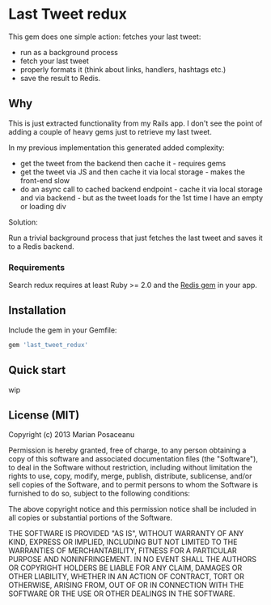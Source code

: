 # Last Tweet redux

This gem does one simple action: fetches your last tweet:

- run as a background process
- fetch your last tweet
- properly formats it (think about links, handlers, hashtags etc.)
- save the result to Redis.

## Why

This is just extracted functionality from my Rails app. I don't see the point of adding a couple of heavy gems just to retrieve my last tweet.

In my previous implementation this generated added complexity:

- get the tweet from the backend then cache it - requires gems
- get the tweet via JS and then cache it via local storage - makes the front-end slow
- do an async call to cached backend endpoint - cache it via local storage and via backend - but as the tweet loads for the 1st time I have an empty or loading div

Solution:

Run a trivial background process that just fetches the last tweet and saves it to a Redis backend.

### Requirements

Search redux requires at least Ruby >= 2.0 and the [Redis gem](https://github.com/redis/redis-rb) in your app.

## Installation

Include the gem in your Gemfile:

```ruby
gem 'last_tweet_redux'
```

## Quick start

wip

## License (MIT)

Copyright (c) 2013 Marian Posaceanu

Permission is hereby granted, free of charge, to any person obtaining a copy of this software and associated documentation files (the "Software"), to deal in the Software without restriction, including without limitation the rights to use, copy, modify, merge, publish, distribute, sublicense, and/or sell copies of the Software, and to permit persons to whom the Software is furnished to do so, subject to the following conditions:

The above copyright notice and this permission notice shall be included in all copies or substantial portions of the Software.

THE SOFTWARE IS PROVIDED "AS IS", WITHOUT WARRANTY OF ANY KIND, EXPRESS OR IMPLIED, INCLUDING BUT NOT LIMITED TO THE WARRANTIES OF MERCHANTABILITY, FITNESS FOR A PARTICULAR PURPOSE AND NONINFRINGEMENT. IN NO EVENT SHALL THE AUTHORS OR COPYRIGHT HOLDERS BE LIABLE FOR ANY CLAIM, DAMAGES OR OTHER LIABILITY, WHETHER IN AN ACTION OF CONTRACT, TORT OR OTHERWISE, ARISING FROM, OUT OF OR IN CONNECTION WITH THE SOFTWARE OR THE USE OR OTHER DEALINGS IN THE SOFTWARE.


